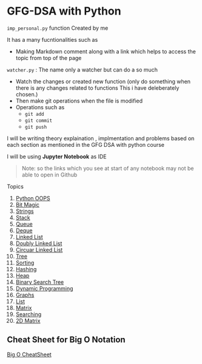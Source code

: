 # GFG-DSA with Python

`imp_personal.py` function Created by me 

It has a many fucntionalities such as 
* Making Markdown comment along with a link which helps to access the topic from top of the page

`watcher.py` : The name only a watcher but can do a so much

* Watch the changes or created new function (only do something when there is any changes related to functions This i have deleberately chosen.)
* Then make git operations when the file is modified 
* Operations such as
    * `git add`
    * `git commit`
    * `git push`


I will be writing theory explaination , implmentation and problems based on each section as mentioned in the GFG DSA with python course

I will be using **Jupyter Notebook** as IDE

> Note:  so the links which you see at start of any notebook may not be able to open in Github 

Topics 

1. [Python OOPS](https://github.com/ChandrashekharRobbi/GFG-DSA/blob/main/Python%20(OOPS).ipynb)
2. [Bit Magic](https://github.com/ChandrashekharRobbi/GFG-DSA/blob/main/Bit%20Magic.ipynb)
3. [Strings](https://github.com/ChandrashekharRobbi/GFG-DSA/blob/main/Strings.ipynb)
4. [Stack](https://github.com/ChandrashekharRobbi/GFG-DSA/blob/main/Stack.ipynb)
5. [Queue](https://github.com/ChandrashekharRobbi/GFG-DSA/blob/main/Queue.ipynb)
6. [Deque](https://github.com/ChandrashekharRobbi/GFG-DSA/blob/main/Deque.ipynb)
7. [Linked List](https://github.com/ChandrashekharRobbi/GFG-DSA/blob/main/Linked%20List.ipynb)
8. [Doubly Linked List](https://github.com/ChandrashekharRobbi/GFG-DSA/blob/main/Doubly%20Linked%20List.ipynb)
9. [Circuar Linked List](https://github.com/ChandrashekharRobbi/GFG-DSA/blob/main/Circular%20Linked%20List.ipynb)
10. [Tree](https://github.com/ChandrashekharRobbi/GFG-DSA/blob/main/Binary%20Search%20Tree.ipynb)
11. [Sorting](https://github.com/ChandrashekharRobbi/GFG-DSA/blob/main/Sorting.ipynb)
12. [Hashing](https://github.com/ChandrashekharRobbi/GFG-DSA/blob/main/Hashing.ipynb)
13. [Heap](https://github.com/ChandrashekharRobbi/GFG-DSA/blob/main/Heap.ipynb)
14. [Binary Search Tree](https://github.com/ChandrashekharRobbi/GFG-DSA/blob/main/Binary%20Search%20Tree.ipynb)
15. [Dynamic Programming](https://github.com/ChandrashekharRobbi/GFG-DSA/blob/main/Dynamic%20Programming.ipynb)
16. [Graphs](https://github.com/ChandrashekharRobbi/GFG-DSA/blob/main/Graphs.ipynb)
17. [List](https://github.com/ChandrashekharRobbi/GFG-DSA/blob/main/List.ipynb)
18. [Matrix](https://github.com/ChandrashekharRobbi/GFG-DSA/blob/main/Matrix.ipynb)
19. [Searching](https://github.com/ChandrashekharRobbi/GFG-DSA/blob/main/Searching.ipynb)
20. [2D Matrix](https://github.com/ChandrashekharRobbi/GFG-DSA/blob/main/2D%20Matrix.ipynb)





## Cheat Sheet for Big O Notation

[Big O CheatSheet](https://www.bigocheatsheet.com)

